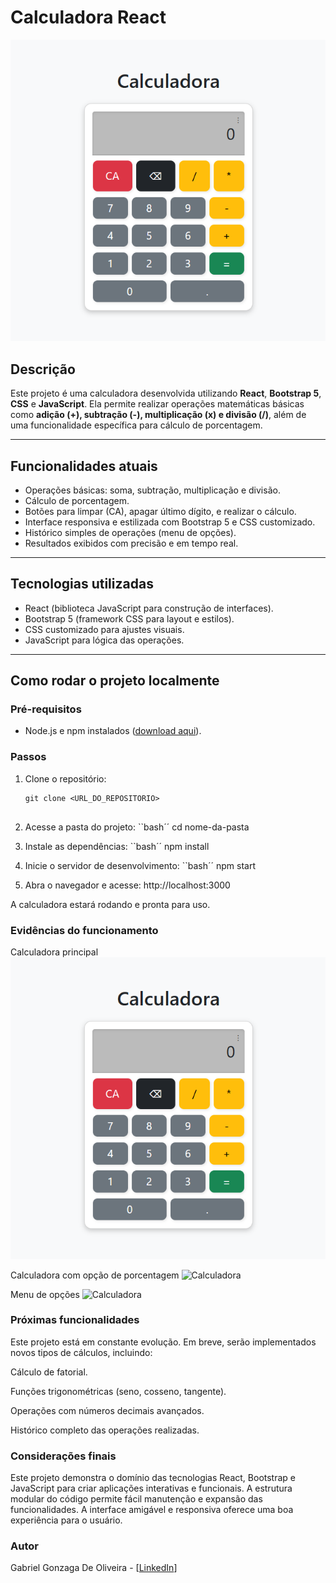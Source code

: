 # Calculadora React

![Calculadora](./src/assets/images/Calculadora.png)

## Descrição

Este projeto é uma calculadora desenvolvida utilizando **React**, **Bootstrap 5**, **CSS** e **JavaScript**. Ela permite realizar operações matemáticas básicas como **adição (+), subtração (-), multiplicação (x) e divisão (/)**, além de uma funcionalidade específica para cálculo de porcentagem.

---

## Funcionalidades atuais

- Operações básicas: soma, subtração, multiplicação e divisão.
- Cálculo de porcentagem.
- Botões para limpar (CA), apagar último dígito, e realizar o cálculo.
- Interface responsiva e estilizada com Bootstrap 5 e CSS customizado.
- Histórico simples de operações (menu de opções).
- Resultados exibidos com precisão e em tempo real.

---

## Tecnologias utilizadas

- React (biblioteca JavaScript para construção de interfaces).
- Bootstrap 5 (framework CSS para layout e estilos).
- CSS customizado para ajustes visuais.
- JavaScript para lógica das operações.

---

## Como rodar o projeto localmente

### Pré-requisitos

- Node.js e npm instalados ([download aqui](https://nodejs.org/)).

### Passos

1. Clone o repositório:
   ```bash´´
   git clone <URL_DO_REPOSITORIO>


2. Acesse a pasta do projeto:
``bash´´
cd nome-da-pasta


3. Instale as dependências:
``bash´´
npm install


4. Inicie o servidor de desenvolvimento:
``bash´´
npm start


5. Abra o navegador e acesse:
http://localhost:3000

A calculadora estará rodando e pronta para uso.

### Evidências do funcionamento
Calculadora principal
![Calculadora](./src/assets/images/Calculadora.png)

Calculadora com opção de porcentagem
![Calculadora](./src/assets/images/CalculadoraPorcentagem.png)

Menu de opções
![Calculadora](./src/assets/images/CalculadoraOpções.png)

### Próximas funcionalidades
Este projeto está em constante evolução. Em breve, serão implementados novos tipos de cálculos, incluindo:

Cálculo de fatorial.

Funções trigonométricas (seno, cosseno, tangente).

Operações com números decimais avançados.

Histórico completo das operações realizadas.

### Considerações finais
Este projeto demonstra o domínio das tecnologias React, Bootstrap e JavaScript para criar aplicações interativas e funcionais. A estrutura modular do código permite fácil manutenção e expansão das funcionalidades. A interface amigável e responsiva oferece uma boa experiência para o usuário.

### Autor
Gabriel Gonzaga De Oliveira - [[LinkedIn](https://www.linkedin.com/in/gabriel-gonzaga-dev/)]
